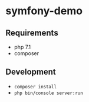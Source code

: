 # symfony-demo
## Requirements
- php 7.1
- composer
## Development
- `composer install`
- `php bin/console server:run`

